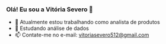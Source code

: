### Olá! Eu sou a Vitória Severo 👋


- 🔭 Atualmente estou trabalhando como analista de produtos
- 🌱 Estudando análise de dados
- 📫 Contate-me no e-mail: vitoriasevero512@gmail.com
